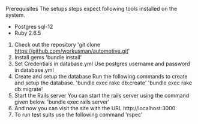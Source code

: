 Prerequisites
	The setups steps expect following tools installed on the system.

* Postgres sql-12
* Ruby 2.6.5

1. Check out the repository
		'git clone https://github.com/workusman/automotive.git'
2. Install gems
		'bundle install'
3. Set Credentials in database.yml
		Use postgres username and password in database.yml
4. Create and setup the database
		Run the following commands to create and setup the database.
			'bundle exec rake db:create'
			'bundle exec rake db:migrate'
5. Start the Rails server
		You can start the rails server using the command given below.
			'bundle exec rails server'
6. And now you can visit the site with the URL http://localhost:3000
7. To run test suits use the following command
		'rspec'
